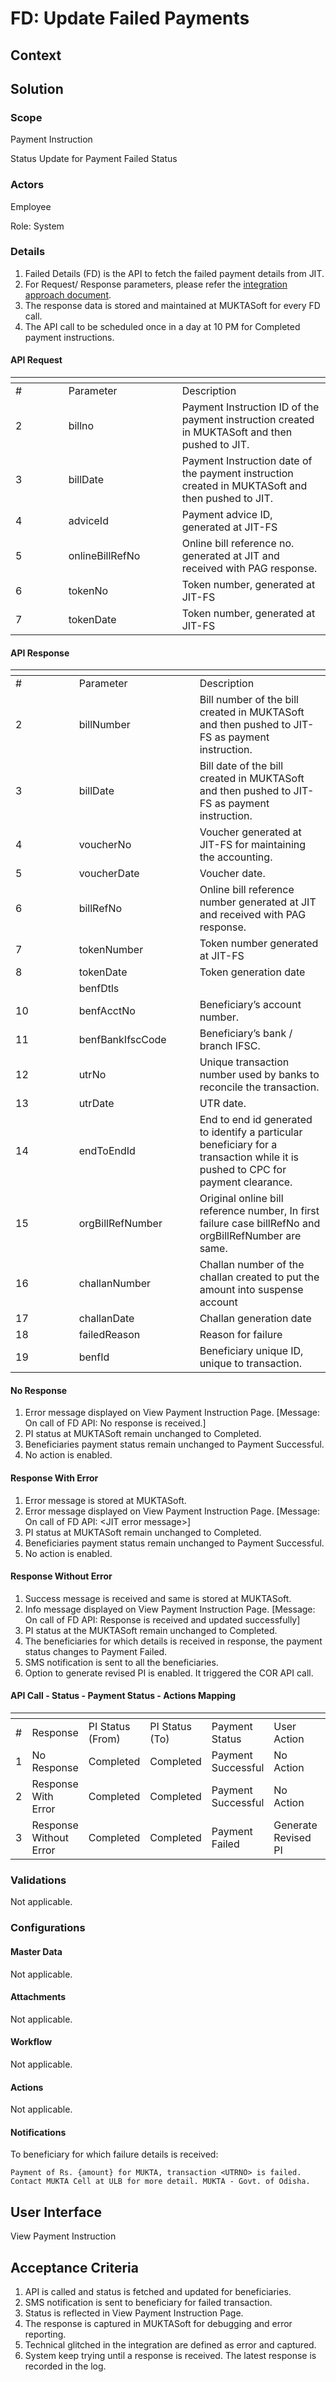 # FD: Update Failed Payments

## Context

## Solution <a href="#solution" id="solution"></a>

### Scope <a href="#scope" id="scope"></a>

Payment Instruction

Status Update for Payment Failed Status

### Actors <a href="#actors" id="actors"></a>

Employee

Role: System

### Details <a href="#details" id="details"></a>

1. Failed Details (FD) is the API to fetch the failed payment details from JIT.
2. For Request/ Response parameters, please refer the [integration approach document](https://docs.google.com/document/d/1U7yYfJ86vK71KRJ09LPtGHe64kcMaNHZi_gpwtsq3oU/edit#heading=h.ke6q7c75vkyz).
3. The response data is stored and maintained at MUKTASoft for every FD call.
4. The API call to be scheduled once in a day at 10 PM for Completed payment instructions.

#### API Request

<table data-header-hidden><thead><tr><th width="68.66666666666666"></th><th width="166"></th><th></th></tr></thead><tbody><tr><td>#</td><td>Parameter</td><td>Description</td></tr><tr><td>2</td><td>billno</td><td>Payment Instruction ID of the payment instruction created in MUKTASoft and then pushed to JIT.</td></tr><tr><td>3</td><td>billDate</td><td>Payment Instruction date of the payment instruction created in MUKTASoft and then pushed to JIT.</td></tr><tr><td>4</td><td>adviceId</td><td>Payment advice ID, generated at JIT-FS</td></tr><tr><td>5</td><td>onlineBillRefNo</td><td>Online bill reference no. generated at JIT and received with PAG response.</td></tr><tr><td>6</td><td>tokenNo</td><td>Token number, generated at JIT-FS</td></tr><tr><td>7</td><td>tokenDate</td><td>Token number, generated at JIT-FS</td></tr></tbody></table>

#### API Response

<table data-header-hidden><thead><tr><th width="85.66666666666666"></th><th width="177"></th><th></th></tr></thead><tbody><tr><td>#</td><td>Parameter</td><td>Description</td></tr><tr><td>2</td><td>billNumber</td><td>Bill number of the bill created in MUKTASoft and then pushed to JIT-FS as payment instruction.</td></tr><tr><td>3</td><td>billDate</td><td>Bill date of the bill created in MUKTASoft and then pushed to JIT-FS as payment instruction.</td></tr><tr><td>4</td><td>voucherNo</td><td>Voucher generated at JIT-FS for maintaining the accounting.</td></tr><tr><td>5</td><td>voucherDate</td><td>Voucher date.</td></tr><tr><td>6</td><td>billRefNo</td><td>Online bill reference number generated at JIT and received with PAG response.</td></tr><tr><td>7</td><td>tokenNumber</td><td>Token number generated at JIT-FS</td></tr><tr><td>8</td><td>tokenDate</td><td>Token generation date</td></tr><tr><td> </td><td>benfDtls</td><td> </td></tr><tr><td>10</td><td>benfAcctNo</td><td>Beneficiary’s account number.</td></tr><tr><td>11</td><td>benfBankIfscCode</td><td>Beneficiary’s bank / branch IFSC.</td></tr><tr><td>12</td><td>utrNo</td><td>Unique transaction number used by banks to reconcile the transaction.</td></tr><tr><td>13</td><td>utrDate</td><td>UTR date.</td></tr><tr><td>14</td><td>endToEndId</td><td>End to end id generated to identify a particular beneficiary for a transaction while it is pushed to CPC for payment clearance.</td></tr><tr><td>15</td><td>orgBillRefNumber</td><td>Original online bill reference number, In first failure case billRefNo and orgBillRefNumber are same.</td></tr><tr><td>16</td><td>challanNumber</td><td>Challan number of the challan created to put the amount into suspense account</td></tr><tr><td>17</td><td>challanDate</td><td>Challan generation date</td></tr><tr><td>18</td><td>failedReason</td><td>Reason for failure</td></tr><tr><td>19</td><td>benfId</td><td>Beneficiary unique ID, unique to transaction.</td></tr></tbody></table>

#### No Response

1. Error message displayed on View Payment Instruction Page. \[Message: On call of FD API: No response is received.]
2. PI status at MUKTASoft remain unchanged to Completed.
3. Beneficiaries payment status remain unchanged to Payment Successful.
4. No action is enabled.

#### Response With Error

1. Error message is stored at MUKTASoft.
2. Error message displayed on View Payment Instruction Page. \[Message: On call of FD API: \<JIT error message>]
3. PI status at MUKTASoft remain unchanged to Completed.
4. Beneficiaries payment status remain unchanged to Payment Successful.
5. No action is enabled.

#### Response Without Error

1. Success message is received and same is stored at MUKTASoft.
2. Info message displayed on View Payment Instruction Page. \[Message: On call of FD API: Response is received and updated successfully]
3. PI status at the MUKTASoft remain unchanged to Completed.
4. The beneficiaries for which details is received in response, the payment status changes to Payment Failed.
5. SMS notification is sent to all the beneficiaries.
6. Option to generate revised PI is enabled. It triggered the COR API call.

#### API Call - Status - Payment Status - Actions Mapping

<table data-header-hidden><thead><tr><th width="62"></th><th></th><th width="116"></th><th width="120"></th><th width="117"></th><th width="112"></th><th></th></tr></thead><tbody><tr><td>#</td><td>Response</td><td>PI Status<br>(From)</td><td>PI Status<br>(To)</td><td>Payment Status</td><td>User Action</td><td>API Call</td></tr><tr><td>1</td><td>No Response</td><td>Completed</td><td>Completed</td><td>Payment Successful</td><td>No Action</td><td> </td></tr><tr><td>2</td><td>Response With Error</td><td>Completed</td><td>Completed</td><td>Payment Successful</td><td>No Action</td><td> </td></tr><tr><td>3</td><td>Response Without Error</td><td>Completed</td><td>Completed</td><td>Payment Failed</td><td>Generate Revised PI</td><td>COR</td></tr></tbody></table>

### Validations <a href="#validations" id="validations"></a>

Not applicable.

### Configurations <a href="#configurations" id="configurations"></a>

#### Master Data <a href="#masterdata" id="masterdata"></a>

Not applicable.

#### Attachments <a href="#attachments" id="attachments"></a>

Not applicable.

#### Workflow <a href="#workflow" id="workflow"></a>

Not applicable.

#### Actions <a href="#actions" id="actions"></a>

Not applicable.

#### Notifications <a href="#notifications" id="notifications"></a>

To beneficiary for which failure details is received:

`Payment of Rs. {amount} for MUKTA, transaction <UTRNO> is failed. Contact MUKTA Cell at ULB for more detail. MUKTA - Govt. of Odisha.`

## User Interface <a href="#userinterface" id="userinterface"></a>

View Payment Instruction

## Acceptance Criteria <a href="#acceptancecriteria" id="acceptancecriteria"></a>

1. API is called and status is fetched and updated for beneficiaries.
2. SMS notification is sent to beneficiary for failed transaction.
3. Status is reflected in View Payment Instruction Page.
4. The response is captured in MUKTASoft for debugging and error reporting.
5. Technical glitched in the integration are defined as error and captured.
6. System keep trying until a response is received. The latest response is recorded in the log.
